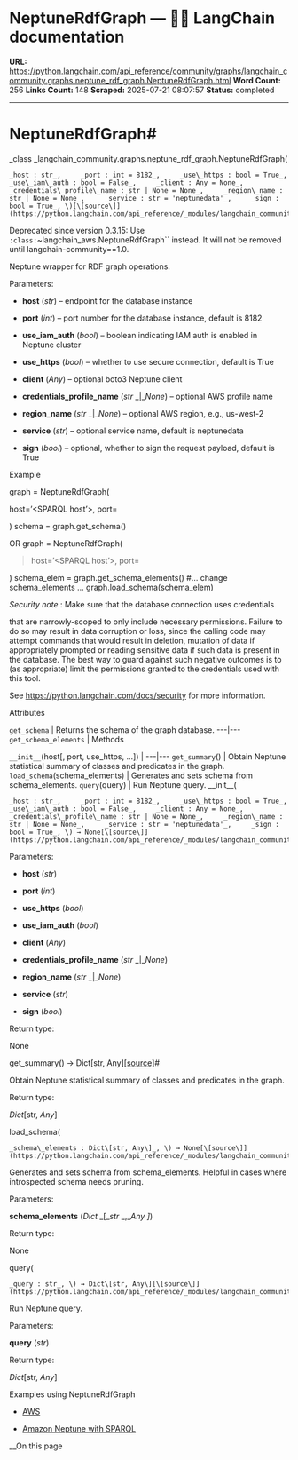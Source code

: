 # NeptuneRdfGraph — 🦜🔗 LangChain  documentation

**URL:** https://python.langchain.com/api_reference/community/graphs/langchain_community.graphs.neptune_rdf_graph.NeptuneRdfGraph.html
**Word Count:** 256
**Links Count:** 148
**Scraped:** 2025-07-21 08:07:57
**Status:** completed

---

# NeptuneRdfGraph\#

_class _langchain\_community.graphs.neptune\_rdf\_graph.NeptuneRdfGraph\(

    _host : str_,     _port : int = 8182_,     _use\_https : bool = True_,     _use\_iam\_auth : bool = False_,     _client : Any = None_,     _credentials\_profile\_name : str | None = None_,     _region\_name : str | None = None_,     _service : str = 'neptunedata'_,     _sign : bool = True_, \)[\[source\]](https://python.langchain.com/api_reference/_modules/langchain_community/graphs/neptune_rdf_graph.html#NeptuneRdfGraph)\#     

Deprecated since version 0.3.15: Use `:class:`~langchain_aws.NeptuneRdfGraph`` instead. It will not be removed until langchain-community==1.0.

Neptune wrapper for RDF graph operations.

Parameters:     

  * **host** \(_str_\) – endpoint for the database instance

  * **port** \(_int_\) – port number for the database instance, default is 8182

  * **use\_iam\_auth** \(_bool_\) – boolean indicating IAM auth is enabled in Neptune cluster

  * **use\_https** \(_bool_\) – whether to use secure connection, default is True

  * **client** \(_Any_\) – optional boto3 Neptune client

  * **credentials\_profile\_name** \(_str_ _|__None_\) – optional AWS profile name

  * **region\_name** \(_str_ _|__None_\) – optional AWS region, e.g., us-west-2

  * **service** \(_str_\) – optional service name, default is neptunedata

  * **sign** \(_bool_\) – optional, whether to sign the request payload, default is True

Example               

graph = NeptuneRdfGraph\(     

host=’<SPARQL host’>, port=<SPARQL port>

\) schema = graph.get\_schema\(\)

OR graph = NeptuneRdfGraph\(

> host=’<SPARQL host’>, port=<SPARQL port>

\) schema\_elem = graph.get\_schema\_elements\(\) \#… change schema\_elements … graph.load\_schema\(schema\_elem\)

_Security note_ : Make sure that the database connection uses credentials     

that are narrowly-scoped to only include necessary permissions. Failure to do so may result in data corruption or loss, since the calling code may attempt commands that would result in deletion, mutation of data if appropriately prompted or reading sensitive data if such data is present in the database. The best way to guard against such negative outcomes is to \(as appropriate\) limit the permissions granted to the credentials used with this tool.

See <https://python.langchain.com/docs/security> for more information.

Attributes

`get_schema` | Returns the schema of the graph database.   ---|---   `get_schema_elements` |       Methods

`__init__`\(host\[, port, use\_https, ...\]\) |    ---|---   `get_summary`\(\) | Obtain Neptune statistical summary of classes and predicates in the graph.   `load_schema`\(schema\_elements\) | Generates and sets schema from schema\_elements.   `query`\(query\) | Run Neptune query.      \_\_init\_\_\(

    _host : str_,     _port : int = 8182_,     _use\_https : bool = True_,     _use\_iam\_auth : bool = False_,     _client : Any = None_,     _credentials\_profile\_name : str | None = None_,     _region\_name : str | None = None_,     _service : str = 'neptunedata'_,     _sign : bool = True_, \) → None[\[source\]](https://python.langchain.com/api_reference/_modules/langchain_community/graphs/neptune_rdf_graph.html#NeptuneRdfGraph.__init__)\#     

Parameters:     

  * **host** \(_str_\)

  * **port** \(_int_\)

  * **use\_https** \(_bool_\)

  * **use\_iam\_auth** \(_bool_\)

  * **client** \(_Any_\)

  * **credentials\_profile\_name** \(_str_ _|__None_\)

  * **region\_name** \(_str_ _|__None_\)

  * **service** \(_str_\)

  * **sign** \(_bool_\)

Return type:     

None

get\_summary\(\) → Dict\[str, Any\][\[source\]](https://python.langchain.com/api_reference/_modules/langchain_community/graphs/neptune_rdf_graph.html#NeptuneRdfGraph.get_summary)\#     

Obtain Neptune statistical summary of classes and predicates in the graph.

Return type:     

_Dict_\[str, _Any_\]

load\_schema\(

    _schema\_elements : Dict\[str, Any\]_, \) → None[\[source\]](https://python.langchain.com/api_reference/_modules/langchain_community/graphs/neptune_rdf_graph.html#NeptuneRdfGraph.load_schema)\#     

Generates and sets schema from schema\_elements. Helpful in cases where introspected schema needs pruning.

Parameters:     

**schema\_elements** \(_Dict_ _\[__str_ _,__Any_ _\]_\)

Return type:     

None

query\(

    _query : str_, \) → Dict\[str, Any\][\[source\]](https://python.langchain.com/api_reference/_modules/langchain_community/graphs/neptune_rdf_graph.html#NeptuneRdfGraph.query)\#     

Run Neptune query.

Parameters:     

**query** \(_str_\)

Return type:     

_Dict_\[str, _Any_\]

Examples using NeptuneRdfGraph

  * [AWS](https://python.langchain.com/docs/integrations/providers/aws/)

  * [Amazon Neptune with SPARQL](https://python.langchain.com/docs/integrations/graphs/amazon_neptune_sparql/)

__On this page